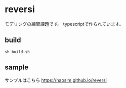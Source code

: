 # reversi
モデリングの練習課題です。
typescriptで作られています。

## build
```sh build.sh```

## sample
サンプルはこちら https://naosim.github.io/reversi